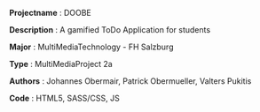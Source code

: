 
**Projectname** :  DOOBE

**Description** :  A gamified ToDo Application for students

**Major**       :  MultiMediaTechnology - FH Salzburg

**Type**        :  MultiMediaProject 2a

**Authors**     :  Johannes Obermair, Patrick Obermueller, Valters Pukitis

**Code**        :  HTML5, SASS/CSS, JS 